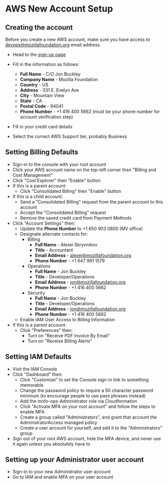 # AWS New Account Setup

## Creating the account

Before you create a new AWS account, make sure you have access to devops@mozillafoundation.org email address.

* Head to the [sign-up page](https://)
* Fill in the information as follows:
  * **Full Name** - C/O Jon Buckley
  * **Company Name** - Mozilla Foundation
  * **Country** - US
  * **Address** - 331 E. Evelyn Ave
  * **City** - Mountain View
  * **State** - CA
  * **Postal Code** - 94041
  * **Phone Number** - +1 416 400 5662 (must be your phone number for account verification step)

* Fill in your credit card details
* Select the correct AWS Support tier, probably Business

## Setting Billing Defaults

* Sign-in to the console with your root account
* Click your AWS account name on the top-left corner then "Billing and Cost Management"
* Click "Cost Explorer" then "Enable" button
* If this is a parent account:
  * Click "Consolidated Billing" then "Enable" button
* If this is a child account:
  * Send a "Consolidated Billing" request from the parent account to this account
  * Accept the "Consolidated Billing" request
  * Remove the saved credit card from Payment Methods
* Click "Account Settings" then:
  * Update the **Phone Number** to +1 650 903 0800 (MV office)
  * Designate alternate contacts for:
    * Billing
      * **Full Name** - Alexei Skrynnikov
      * **Title** - Accountant
      * **Email Address** - alexei@mozillafoundation.org
      * **Phone Number** - +1 647 991 1579
    * Operations
      * **Full Name** - Jon Buckley
      * **Title** - Developer/Operations
      * **Email Address** - jon@mozillafoundation.org
      * **Phone Number** - +1 416 400 5662
    * Security
      * **Full Name** - Jon Buckley
      * **Title** - Developer/Operations
      * **Email Address** - jon@mozillafoundation.org
      * **Phone Number** - +1 416 400 5662
  * Enable IAM User Access to Billing Information
* If this is a parent account:
  * Click "Preferences" then:
    * Turn on "Receive PDF Invoice By Email"
    * Turn on "Receive Billing Alerts"

## Setting IAM Defaults

* Visit the IAM Console
* Click "Dashboard" then:
  * Click "Customize" to set the Console sign-in link to something memorable
  * Change the password policy to require a 50 character password minimum (to encourage people to use pass phrases instead)
  * Add the mofo-ops-Administrator role via Cloudformation
  * Click "Activate MFA on your root account" and follow the steps to enable MFA
  * Create a group called "Administrators", and grant that account the AdministratorAccess managed policy
  * Create a user account for yourself, and add it to the "Administrators" group
* Sign out of your root AWS account, hide the MFA device, and never use it again unless you absolutely have to

## Setting up your Administrator user account

* Sign-in to your new Administrator user account
* Go to IAM and enable MFA on your user account
